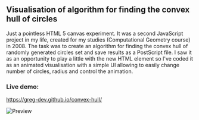 ## Visualisation of algorithm for finding the convex hull of circles

Just a pointless HTML 5 canvas experiment. It was a second JavaScript project in my life, 
created for my studies (Computational Geometry course) in 2008. 
The task was to create an algorithm for finding the convex hull 
of randomly generated circles set and save results as a PostScript file. 
I saw it as an opportunity to play a little with the new <canvas> HTML element 
so I've coded it as an animated visualisation with a simple UI 
allowing to easily change number of circles, radius and control the animation. 

### Live demo:
https://greg-dev.github.io/convex-hull/

![Preview](https://cloud.githubusercontent.com/assets/24360603/21099420/6171f9f8-c06e-11e6-9914-1f86eb088589.png "Preview")
